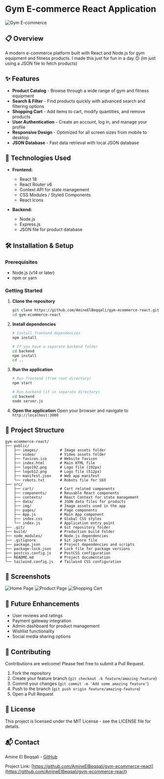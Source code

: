 # Gym E-commerce React Application

![Gym E-commerce](https://via.placeholder.com/800x400?text=Gym+E-commerce+App)

## 📋 Overview

A modern e-commerce platform built with React and Node.js for gym equipment and fitness products. I made this just for fun in a day 🙃 (im just using a JSON file to fetch products)

## ✨ Features

- **Product Catalog** - Browse through a wide range of gym and fitness equipment
- **Search & Filter** - Find products quickly with advanced search and filtering options
- **Shopping Cart** - Add items to cart, modify quantities, and remove products
- **User Authentication** - Create an account, log in, and manage your profile
- **Responsive Design** - Optimized for all screen sizes from mobile to desktop
- **JSON Database** - Fast data retrieval with local JSON database

## 🚀 Technologies Used

- **Frontend:**
  - React 18
  - React Router v6
  - Context API for state management
  - CSS Modules / Styled Components
  - React Icons

- **Backend:**
  - Node.js
  - Express.js
  - JSON file for product database

## 🛠️ Installation & Setup

### Prerequisites
- Node.js (v14 or later)
- npm or yarn

### Getting Started

1. **Clone the repository**
   ```bash
   git clone https://github.com/AmineElBeqqali/gym-ecommerce-react.git
   cd gym-ecommerce-react
   ```

2. **Install dependencies**
   ```bash
   # Install frontend dependencies
   npm install
   
   # If you have a separate backend folder
   cd backend
   npm install
   cd ..
   ```

3. **Run the application**
   ```bash
   # Run frontend (from root directory)
   npm start
   
   # Run backend (if in separate directory)
   cd backend
   node server.js
   ```

4. **Open the application**
   Open your browser and navigate to `http://localhost:3000`

## 📂 Project Structure

```
gym-ecommerce-react/
├── public/
│   ├── images/          # Image assets folder
│   ├── video/           # Video assets folder
│   ├── favicon.ico      # Website favicon
│   ├── index.html       # Main HTML file
│   ├── logo192.png      # Logo file (192px)
│   ├── logo512.png      # Logo file (512px)
│   ├── manifest.json    # Web app manifest
│   └── robots.txt       # Robots file for SEO
├── src/
│   ├── cart/            # Cart related components
│   ├── components/      # Reusable React components
│   ├── contexts/        # React Context for state management
│   ├── data/            # JSON data files for products
│   ├── img/             # Image assets used in the app
│   ├── pages/           # Page components
│   ├── App.js           # Main App component
│   ├── index.css        # Global CSS styles
│   └── index.js         # Application entry point
├── .git/                # Git repository folder
├── build/               # Production build folder
├── node_modules/        # Node.js dependencies
├── .gitignore           # Git ignore file
├── package.json         # Project dependencies and scripts
├── package-lock.json    # Lock file for package versions
├── postcss.config.js    # PostCSS configuration
├── README.md            # Project documentation
└── tailwind.config.js   # Tailwind CSS configuration
```

## 📱 Screenshots

![Home Page](https://via.placeholder.com/400x300?text=Home+Page)
![Product Page](https://via.placeholder.com/400x300?text=Product+Page)
![Shopping Cart](https://via.placeholder.com/400x300?text=Shopping+Cart)

## 🔮 Future Enhancements

- User reviews and ratings
- Payment gateway integration
- Admin dashboard for product management
- Wishlist functionality
- Social media sharing options

## 🤝 Contributing

Contributions are welcome! Please feel free to submit a Pull Request.

1. Fork the repository
2. Create your feature branch (`git checkout -b feature/amazing-feature`)
3. Commit your changes (`git commit -m 'Add some amazing feature'`)
4. Push to the branch (`git push origin feature/amazing-feature`)
5. Open a Pull Request

## 📄 License

This project is licensed under the MIT License - see the LICENSE file for details.

## 📬 Contact

Amine El Beqqali - [GitHub](https://github.com/AmineElBeqqali)

Project Link: [https://github.com/AmineElBeqqali/gym-ecommerce-react](https://github.com/AmineElBeqqali/gym-ecommerce-react)
